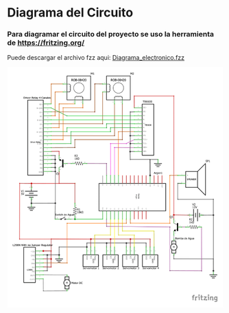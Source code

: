# Diagrama del Circuito
### Para diagramar el circuito del proyecto se uso la herramienta de https://fritzing.org/ 
Puede descargar el archivo fzz aqui: [Diagrama_electronico.fzz](https://github.com/WilberRojas/IoT_Dosificador/blob/main/Diagrama_electronico.fzz?raw=true)

![alt text](https://github.com/WilberRojas/IoT_Dosificador/blob/main/Circuito.png)
